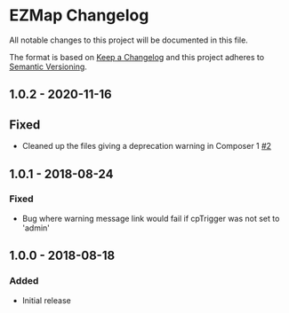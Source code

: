 # EZMap Changelog

All notable changes to this project will be documented in this file.

The format is based on [Keep a Changelog](http://keepachangelog.com/) and this project adheres to [Semantic Versioning](http://semver.org/).

## 1.0.2 - 2020-11-16
## Fixed
- Cleaned up the files giving a deprecation warning in Composer 1 [#2](https://github.com/billythekid/ezmap/issues/2)

## 1.0.1 - 2018-08-24
### Fixed
- Bug where warning message link would fail if cpTrigger was not set to 'admin'

## 1.0.0 - 2018-08-18
### Added
- Initial release
